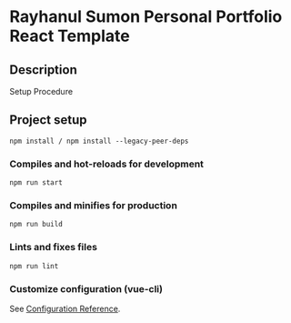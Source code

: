# Rayhanul Sumon Personal Portfolio React Template

## Description

Setup Procedure 
 
## Project setup

```
npm install / npm install --legacy-peer-deps 
``` 

### Compiles and hot-reloads for development

```
npm run start 
```

### Compiles and minifies for production

```
npm run build     
```  
 
### Lints and fixes files 

```
npm run lint
```

### Customize configuration (vue-cli)

See [Configuration Reference](https://cli.vuejs.org/config/).
